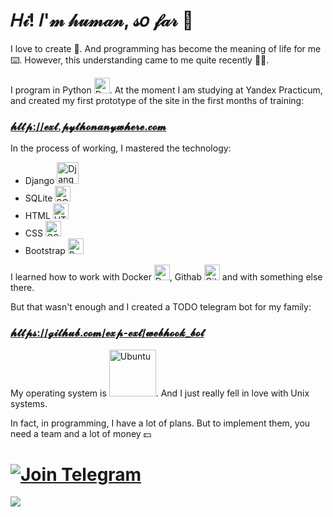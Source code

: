 # 𝐻𝒾! 𝐼'𝓂 𝒽𝓊𝓂𝒶𝓃, 𝓈𝑜 𝒻𝒶𝓇 👻

I love to create 🤖. 
And programming has become the meaning of life for me ⌨️. 
However, this understanding came to me quite recently 🤷‍♂️.

I program in Python <img src="https://cdn.icon-icons.com/icons2/2415/PNG/512/python_original_logo_icon_146381.png" alt="Python" style="width:25px;"/>. At the moment I am studying at Yandex Practicum, and created my first prototype of the site in the first months of training:


### [𝓱𝓽𝓽𝓹://𝓮𝔁𝓽.𝓹𝔂𝓽𝓱𝓸𝓷𝓪𝓷𝔂𝔀𝓱𝓮𝓻𝓮.𝓬𝓸𝓶](http://ext.pythonanywhere.com)


In the process of working, I mastered the technology:
<ul>
  <li> Django  <img src="https://cdn.icon-icons.com/icons2/2415/PNG/512/django_plain_logo_icon_146558.png" alt="Django" style="width:35px;"/></li>
  <li> SQLite  <img src="https://cdn.icon-icons.com/icons2/9/PNG/256/sql_racer_gamedatabase_sql_1526.png" alt="SQLite" style="width:25px;"/></li>
  <li> HTML  <img src="https://cdn.icon-icons.com/icons2/2415/PNG/512/html_original_wordmark_logo_icon_146478.png" alt="HTML" style="width:25px;"/></li>
  <li> CSS  <img src="https://cdn.icon-icons.com/icons2/2415/PNG/512/css_original_wordmark_logo_icon_146576.png" alt="CSS" style="width:25px;"/></li>
  <li> Bootstrap  <img src="https://cdn.icon-icons.com/icons2/2415/PNG/512/bootstrap_plain_wordmark_logo_icon_146620.png" alt="Bootstrap" style="width:25px;"/></li>
</ul> 

I learned how to work with Docker <img src="https://cdn.icon-icons.com/icons2/2415/PNG/512/docker_original_wordmark_logo_icon_146557.png" alt="Docker" style="width:25px;"/>, Githab <img src="https://cdn.icon-icons.com/icons2/2415/PNG/512/git_original_wordmark_logo_icon_146510.png" alt="Githab" style="width:25px;"/> and with something else there.

But that wasn't enough and I created a TODO telegram bot for my family:

### [𝓱𝓽𝓽𝓹𝓼://𝓰𝓲𝓽𝓱𝓾𝓫.𝓬𝓸𝓶/𝓮𝔁𝓹-𝓮𝔁𝓽/𝔀𝓮𝓫𝓱𝓸𝓸𝓴_𝓫𝓸𝓽](https://github.com/exp-ext/webhook_bot)

My operating system is <img src="https://cdn.icon-icons.com/icons2/2699/PNG/512/ubuntu_src_logo_icon_168374.png" alt="Ubuntu" style="width:75px;"/>. And I just really fell in love with Unix systems.

In fact, in programming, I have a lot of plans. But to implement them, you need a team and a lot of money 💵

# [![Join Telegram](https://img.shields.io/badge/My%20Telegram-Join-blue)](https://t.me/Borokin)




![](https://github-profile-summary-cards.vercel.app/api/cards/profile-details?username=exp-ext&theme=solarized_dark)


